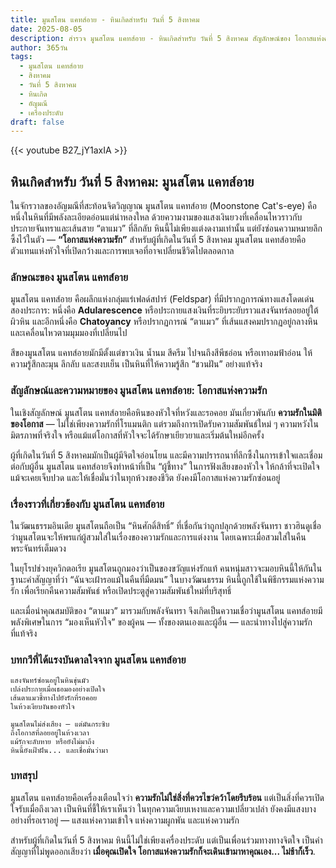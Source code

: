 ```yaml
---
title: มูนสโตน แคทส์อาย - หินเกิดสำหรับ วันที่ 5 สิงหาคม
date: 2025-08-05
description: สำรวจ มูนสโตน แคทส์อาย - หินเกิดสำหรับ วันที่ 5 สิงหาคม สัญลักษณ์ของ โอกาสแห่งความรัก มาเรียนรู้ความหมายลึกซึ้งของหินพิเศษนี้
author: 365วัน
tags:
  - มูนสโตน แคทส์อาย
  - สิงหาคม
  - วันที่ 5 สิงหาคม
  - หินเกิด
  - อัญมณี
  - เครื่องประดับ
draft: false
---
```


{{< youtube B27_jY1axIA >}}

## หินเกิดสำหรับ วันที่ 5 สิงหาคม: มูนสโตน แคทส์อาย

ในจักรวาลของอัญมณีที่สะท้อนจิตวิญญาณ มูนสโตน แคทส์อาย (Moonstone Cat's-eye) คือหนึ่งในหินที่มีพลังละเอียดอ่อนแต่น่าหลงใหล ด้วยความงามของแสงเงินยวงที่เคลื่อนไหวราวกับประกายจันทราและเส้นสาย “ตาแมว” ที่ลึกลับ หินนี้ไม่เพียงแต่งดงามเท่านั้น แต่ยังซ่อนความหมายลึกซึ้งไว้ในตัว — **“โอกาสแห่งความรัก”** สำหรับผู้ที่เกิดในวันที่ 5 สิงหาคม มูนสโตน แคทส์อายคือตัวแทนแห่งหัวใจที่เปิดกว้างและการพบเจอที่อาจเปลี่ยนชีวิตไปตลอดกาล

### ลักษณะของ มูนสโตน แคทส์อาย

มูนสโตน แคทส์อาย คือผลึกแห่งกลุ่มแร่เฟลด์สปาร์ (Feldspar) ที่มีปรากฏการณ์ทางแสงโดดเด่นสองประการ: หนึ่งคือ **Adularescence** หรือประกายแสงเงินที่ระยิบระยับราวแสงจันทร์ลอยอยู่ใต้ผิวหิน และอีกหนึ่งคือ **Chatoyancy** หรือปรากฏการณ์ “ตาแมว” ที่เส้นแสงคมปรากฏอยู่กลางหินและเคลื่อนไหวตามมุมมองที่เปลี่ยนไป

สีของมูนสโตน แคทส์อายมักมีตั้งแต่ขาวเงิน น้ำนม สีครีม ไปจนถึงสีพีชอ่อน หรือเทาอมฟ้าอ่อน ให้ความรู้สึกละมุน ลึกลับ และสงบเย็น เป็นหินที่ให้ความรู้สึก “ชวนฝัน” อย่างแท้จริง

### สัญลักษณ์และความหมายของ มูนสโตน แคทส์อาย: โอกาสแห่งความรัก

ในเชิงสัญลักษณ์ มูนสโตน แคทส์อายคือหินของหัวใจที่หวังและรอคอย มันเกี่ยวพันกับ **ความรักในมิติของโอกาส** — ไม่ใช่เพียงความรักที่โรแมนติก แต่รวมถึงการเปิดรับความสัมพันธ์ใหม่ ๆ ความหวังในมิตรภาพที่จริงใจ หรือแม้แต่โอกาสที่หัวใจจะได้รักษาเยียวยาและเริ่มต้นใหม่อีกครั้ง

ผู้ที่เกิดในวันที่ 5 สิงหาคมมักเป็นผู้มีจิตใจอ่อนโยน และมีความปรารถนาที่ลึกซึ้งในการเข้าใจและเชื่อมต่อกับผู้อื่น มูนสโตน แคทส์อายจึงทำหน้าที่เป็น “ผู้ชี้ทาง” ในการฟังเสียงของหัวใจ ให้กล้าที่จะเปิดใจแม้จะเคยเจ็บปวด และให้เชื่อมั่นว่าในทุกห้วงของชีวิต ยังคงมีโอกาสแห่งความรักซ่อนอยู่

### เรื่องราวที่เกี่ยวข้องกับ มูนสโตน แคทส์อาย

ในวัฒนธรรมอินเดีย มูนสโตนถือเป็น “หินศักดิ์สิทธิ์” ที่เชื่อกันว่าถูกปลุกด้วยพลังจันทรา ชาวฮินดูเชื่อว่ามูนสโตนจะให้พรแก่ผู้สวมใส่ในเรื่องของความรักและการแต่งงาน โดยเฉพาะเมื่อสวมใส่ในคืนพระจันทร์เต็มดวง

ในยุโรปช่วงยุควิกตอเรีย มูนสโตนถูกมองว่าเป็นของขวัญแห่งรักแท้ คนหนุ่มสาวจะมอบหินนี้ให้กันในฐานะคำสัญญาที่ว่า “ฉันจะเฝ้ารอแม้ในคืนที่มืดมน” ในบางวัฒนธรรม หินนี้ถูกใช้ในพิธีกรรมแห่งความรัก เพื่อเรียกคืนความสัมพันธ์ หรือเปิดประตูสู่ความสัมพันธ์ใหม่ที่บริสุทธิ์

และเมื่อนำคุณสมบัติของ “ตาแมว” มารวมกับพลังจันทรา จึงเกิดเป็นความเชื่อว่ามูนสโตน แคทส์อายมีพลังพิเศษในการ “มองเห็นหัวใจ” ของผู้คน — ทั้งของตนเองและผู้อื่น — และนำทางไปสู่ความรักที่แท้จริง

### บทกวีที่ได้แรงบันดาลใจจาก มูนสโตน แคทส์อาย

```
แสงจันทร์ซ่อนอยู่ในหินขุ่นมัว  
เปล่งประกายเมื่อเธอมองอย่างเปิดใจ  
เส้นตาแมวชี้ทางไปยังรักที่รอคอย  
ในห้วงเงียบงันของหัวใจ

มูนสโตนไม่ส่งเสียง — แต่มันกระซิบ  
ถึงโอกาสที่ลอยอยู่ในห้วงเวลา  
แม้รักจะลับหาย หรือยังไม่มาถึง  
หินนี้ยังเฝ้าฝัน... และเชื่อมั่นว่ามา
```

### บทสรุป

มูนสโตน แคทส์อายคือเครื่องเตือนใจว่า **ความรักไม่ใช่สิ่งที่ควรไขว่คว้าโดยรีบร้อน** แต่เป็นสิ่งที่ควรเปิดใจรับเมื่อถึงเวลา เป็นหินที่ชี้ให้เราเห็นว่า ในทุกความเงียบเหงาและความเปลี่ยวเปล่า ยังคงมีแสงบางอย่างที่รอเราอยู่ — แสงแห่งความเข้าใจ แห่งความผูกพัน และแห่งความรัก

สำหรับผู้ที่เกิดในวันที่ 5 สิงหาคม หินนี้ไม่ใช่เพียงเครื่องประดับ แต่เป็นเพื่อนร่วมทางทางจิตใจ เป็นคำสัญญาที่ไม่พูดออกเสียงว่า **เมื่อคุณเปิดใจ โอกาสแห่งความรักก็จะเดินเข้ามาหาคุณเอง... ไม่ช้าก็เร็ว**.